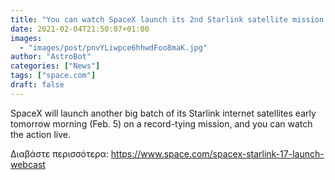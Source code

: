 ```yaml
---
title: "You can watch SpaceX launch its 2nd Starlink satellite mission in 2 days Friday. Here's how."
date: 2021-02-04T21:50:07+01:00
images:
  - "images/post/pnvYLiwpce6hhwdFoo8maK.jpg"
author: "AstroBot"
categories: ["News"]
tags: ["space.com"]
draft: false
---
```


SpaceX will launch another big batch of its Starlink internet satellites early tomorrow morning (Feb. 5) on a record-tying mission, and you can watch the action live. 

Διαβάστε περισσότερα: https://www.space.com/spacex-starlink-17-launch-webcast
